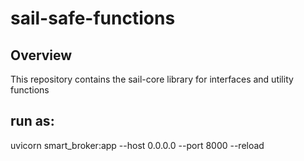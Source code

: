 # sail-safe-functions

## Overview
This repository contains the sail-core library for interfaces and utility functions

## run as:
uvicorn smart_broker:app --host 0.0.0.0 --port 8000 --reload